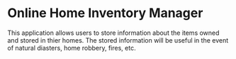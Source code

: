 # Online Home Inventory Manager
This application allows users to store information about the items owned and stored in thier homes. The stored information will be useful in the event of natural diasters, home robbery, fires, etc. 

## 
